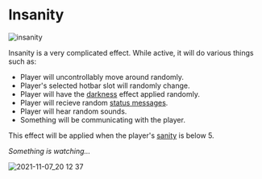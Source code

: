 # Insanity

![insanity](https://user-images.githubusercontent.com/47741160/140669411-65c66040-32b0-452f-a86e-9954d777a4e9.png)

Insanity is a very complicated effect. While active, it will do various things such as:
- Player will uncontrollably move around randomly.
- Player's selected hotbar slot will randomly change.
- Player will have the [darkness](https://github.com/fishcute/ToughAsClient/blob/main/Tutorial/Status%20Effects/Darkness.md) effect applied randomly.
- Player will recieve random [status messages](https://github.com/fishcute/ToughAsClient/blob/main/Tutorial/Miscellaneous/Status%20Message.md).
- Player will hear random sounds.
- Something will be communicating with the player.

This effect will be applied when the player's [sanity](https://github.com/fishcute/ToughAsClient/blob/main/Tutorial/Stats/Sanity.md) is below 5.

*Something is watching...*

![2021-11-07_20 12 37](https://user-images.githubusercontent.com/47741160/140669937-3042f8fc-e5f4-4cd4-958b-9997e00a3e39.png)
